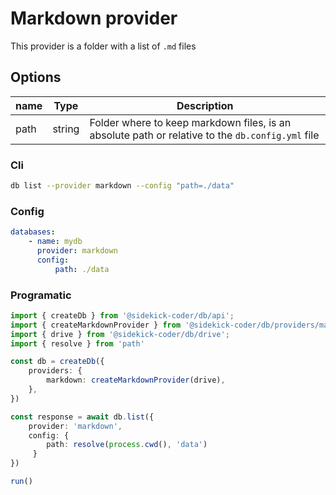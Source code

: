 # Markdown provider

This provider is a folder with a list of `.md` files

## Options

| name | Type | Description |
| --- | --- | --- |
| path | string | Folder where to keep markdown files, is an absolute path or relative to the `db.config.yml`  file

### Cli

```bash
db list --provider markdown --config "path=./data"
```

### Config

```yaml
databases:
    - name: mydb 
      provider: markdown 
      config:
          path: ./data
```

### Programatic

```ts
import { createDb } from '@sidekick-coder/db/api';
import { createMarkdownProvider } from '@sidekick-coder/db/providers/markdown';
import { drive } from '@sidekick-coder/db/drive';
import { resolve } from 'path'

const db = createDb({
    providers: {
        markdown: createMarkdownProvider(drive),
    },
})

const response = await db.list({
    provider: 'markdown',
    config: {
        path: resolve(process.cwd(), 'data')
     }
})

run()

```
